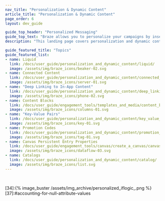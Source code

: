 ```yaml
---
nav_title: "Personalization & Dynamic Content"
article_title: "Personalization & Dynamic Content"
page_order: 6
layout: dev_guide

guide_top_header: "Personalized Messaging"
guide_top_text: "Braze allows you to personalize your campaigns by inserting user-specific information, such as the user's name, into messages."
description: "This landing page covers personalization and dynamic content at Braze, including Liquid, Connected Content, deep linking, Content Blocks, promotion codes, and more."

guide_featured_title: "Topics"
guide_featured_list:
- name: Liquid
  link: /docs/user_guide/personalization_and_dynamic_content/liquid/
  image: /assets/img/braze_icons/beaker-02.svg
- name: Connected Content
  link: /docs/user_guide/personalization_and_dynamic_content/connected_content/
  image: /assets/img/braze_icons/server-01.svg
- name: "Deep Linking to In-App Content"
  link: /docs/user_guide/personalization_and_dynamic_content/deep_linking_to_in-app_content/
  image: /assets/img/braze_icons/phone-02.svg
- name: Content Blocks
  link: /docs/user_guide/engagement_tools/templates_and_media/content_blocks/
  image: /assets/img/braze_icons/columns-01.svg
- name: "Key-Value Pairs"
  link: /docs/user_guide/personalization_and_dynamic_content/key_value_pairs/
  image: /assets/img/braze_icons/key-01.svg
- name: Promotion Codes
  link: /docs/user_guide/personalization_and_dynamic_content/promotion_codes/
  image: /assets/img/braze_icons/tag-01.svg
- name: Canvas Persistent Entry Properties
  link: /docs/user_guide/engagement_tools/canvas/create_a_canvas/canvas_persistent_entry_properties/
  image: /assets/img/braze_icons/dataflow-03.svg
- name: Catalogs
  link: /docs/user_guide/personalization_and_dynamic_content/catalog/
  image: /assets/img/braze_icons/list.svg
---
```


<br>

[31]:https://docs.shopify.com/themes/liquid/tags/variable-tags
[32]:https://docs.shopify.com/themes/liquid/tags/iteration-tags
[34]:{% image_buster /assets/img_archive/personalized_iflogic_.png %}
[37]:#accounting-for-null-attribute-values
